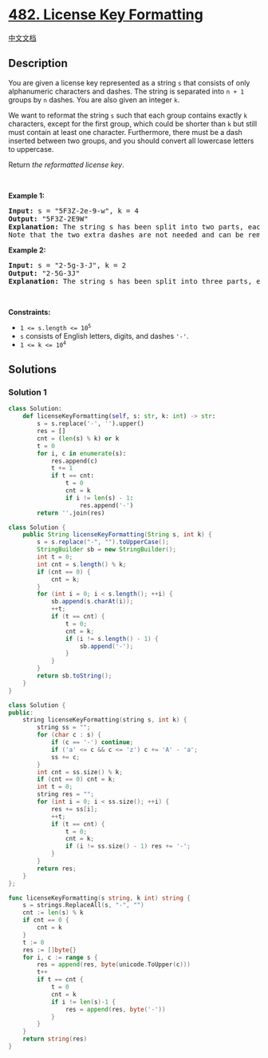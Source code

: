 # [482. License Key Formatting](https://leetcode.com/problems/license-key-formatting)

[中文文档](./solution/0400-0499/0482.License%20Key%20Formatting/README.md)

<!-- tags:String -->

## Description

<p>You are given a license key represented as a string <code>s</code> that consists of only alphanumeric characters and dashes. The string is separated into <code>n + 1</code> groups by <code>n</code> dashes. You are also given an integer <code>k</code>.</p>

<p>We want to reformat the string <code>s</code> such that each group contains exactly <code>k</code> characters, except for the first group, which could be shorter than <code>k</code> but still must contain at least one character. Furthermore, there must be a dash inserted between two groups, and you should convert all lowercase letters to uppercase.</p>

<p>Return <em>the reformatted license key</em>.</p>

<p>&nbsp;</p>
<p><strong class="example">Example 1:</strong></p>

<pre>
<strong>Input:</strong> s = &quot;5F3Z-2e-9-w&quot;, k = 4
<strong>Output:</strong> &quot;5F3Z-2E9W&quot;
<strong>Explanation:</strong> The string s has been split into two parts, each part has 4 characters.
Note that the two extra dashes are not needed and can be removed.
</pre>

<p><strong class="example">Example 2:</strong></p>

<pre>
<strong>Input:</strong> s = &quot;2-5g-3-J&quot;, k = 2
<strong>Output:</strong> &quot;2-5G-3J&quot;
<strong>Explanation:</strong> The string s has been split into three parts, each part has 2 characters except the first part as it could be shorter as mentioned above.
</pre>

<p>&nbsp;</p>
<p><strong>Constraints:</strong></p>

<ul>
	<li><code>1 &lt;= s.length &lt;= 10<sup>5</sup></code></li>
	<li><code>s</code> consists of English letters, digits, and dashes <code>&#39;-&#39;</code>.</li>
	<li><code>1 &lt;= k &lt;= 10<sup>4</sup></code></li>
</ul>

## Solutions

### Solution 1

<!-- tabs:start -->

```python
class Solution:
    def licenseKeyFormatting(self, s: str, k: int) -> str:
        s = s.replace('-', '').upper()
        res = []
        cnt = (len(s) % k) or k
        t = 0
        for i, c in enumerate(s):
            res.append(c)
            t += 1
            if t == cnt:
                t = 0
                cnt = k
                if i != len(s) - 1:
                    res.append('-')
        return ''.join(res)
```

```java
class Solution {
    public String licenseKeyFormatting(String s, int k) {
        s = s.replace("-", "").toUpperCase();
        StringBuilder sb = new StringBuilder();
        int t = 0;
        int cnt = s.length() % k;
        if (cnt == 0) {
            cnt = k;
        }
        for (int i = 0; i < s.length(); ++i) {
            sb.append(s.charAt(i));
            ++t;
            if (t == cnt) {
                t = 0;
                cnt = k;
                if (i != s.length() - 1) {
                    sb.append('-');
                }
            }
        }
        return sb.toString();
    }
}
```

```cpp
class Solution {
public:
    string licenseKeyFormatting(string s, int k) {
        string ss = "";
        for (char c : s) {
            if (c == '-') continue;
            if ('a' <= c && c <= 'z') c += 'A' - 'a';
            ss += c;
        }
        int cnt = ss.size() % k;
        if (cnt == 0) cnt = k;
        int t = 0;
        string res = "";
        for (int i = 0; i < ss.size(); ++i) {
            res += ss[i];
            ++t;
            if (t == cnt) {
                t = 0;
                cnt = k;
                if (i != ss.size() - 1) res += '-';
            }
        }
        return res;
    }
};
```

```go
func licenseKeyFormatting(s string, k int) string {
	s = strings.ReplaceAll(s, "-", "")
	cnt := len(s) % k
	if cnt == 0 {
		cnt = k
	}
	t := 0
	res := []byte{}
	for i, c := range s {
		res = append(res, byte(unicode.ToUpper(c)))
		t++
		if t == cnt {
			t = 0
			cnt = k
			if i != len(s)-1 {
				res = append(res, byte('-'))
			}
		}
	}
	return string(res)
}
```

<!-- tabs:end -->

<!-- end -->
